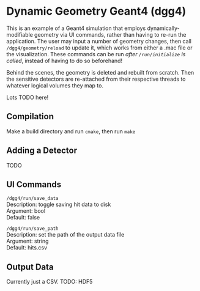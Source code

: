 # Dynamic Geometry Geant4 (dgg4) #

This is an example of a Geant4 simulation that employs dynamically-modifiable
geometry via UI commands, rather than having to re-run the application. The
user may input a number of geometry changes, then call `/dgg4/geometry/reload`
to update it, which works from either a .mac file or the visualization. These
commands can be run _after `/run/initialize` is called_, instead of having to
do so beforehand!

Behind the scenes, the geometry is deleted and rebuilt from scratch. Then the
sensitive detectors are re-attached from their respective threads to whatever
logical volumes they map to.

Lots TODO here!

## Compilation ##

Make a build directory and run `cmake`, then run `make`

## Adding a Detector ##

TODO

## UI Commands ##

`/dgg4/run/save_data`<br>
Description: toggle saving hit data to disk<br>
Argument: bool<br>
Default: false<br>

`/dgg4/run/save_path`<br>
Description: set the path of the output data file<br>
Argument: string<br>
Default: hits.csv<br>

## Output Data ##

Currently just a CSV. TODO: HDF5
